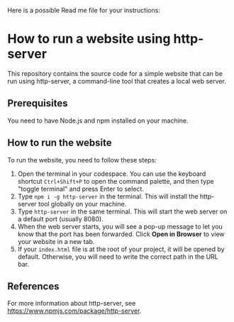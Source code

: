 Here is a possible Read me file for your instructions:

# How to run a website using http-server

This repository contains the source code for a simple website that can be run using http-server, a command-line tool that creates a local web server.

## Prerequisites

You need to have Node.js and npm installed on your machine.

## How to run the website

To run the website, you need to follow these steps:

1. Open the terminal in your codespace. You can use the keyboard shortcut `Ctrl+Shift+P` to open the command palette, and then type "toggle terminal" and press Enter to select.
2. Type `npm i -g http-server` in the terminal. This will install the http-server tool globally on your machine.
3. Type `http-server` in the same terminal. This will start the web server on a default port (usually 8080).
4. When the web server starts, you will see a pop-up message to let you know that the port has been forwarded. Click **Open in Browser** to view your website in a new tab.
5. If your `index.html` file is at the root of your project, it will be opened by default. Otherwise, you will need to write the correct path in the URL bar.

## References

For more information about http-server, see https://www.npmjs.com/package/http-server.